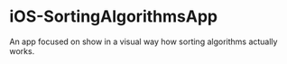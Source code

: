 # iOS-SortingAlgorithmsApp
An app focused on show in a visual way how sorting algorithms actually works.
